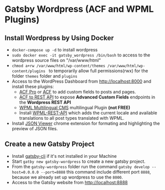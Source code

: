 # Gatsby Wordpress (ACF and WPML Plugins)

## Install Wordpress by Using Docker

- `docker-compose up -d` to install wordpress
- `sudo docker exec -it gatsby_wordpress /bin/bash` to access to the wordpress source files on "/var/www/html"
- `chmod a+rw /var/www/html/wp-content/themes /var/www/html/wp-content/plugins ` to temporarily allow full permissions(rwx) for the folder `themes` folder and `plugins`
- Access to the WordPress Dashboard from [http://localhost:8000](http://localhost:8000) and install these plugins:
  - [ACF Pro](https://www.advancedcustomfields.com/pro/) or [ACF](https://wordpress.org/plugins/advanced-custom-fields/) to add custom fields to posts and pages.
  - [ACF to REST API](https://github.com/airesvsg/acf-to-rest-api) to expose **Advanced Custom Fields** endpoints in the **Wordpress REST API**
  - [WPML Multilingual CMS](https://wpml.org/) multilingual Plugin **(not FREE)**
  - Install [WPML-REST-API](https://github.com/shawnhooper/wpml-rest-api) which adds the current locale and available translations to all post types translated with WPML.
- Install [JSON Viewer](https://chrome.google.com/webstore/detail/json-viewer/gbmdgpbipfallnflgajpaliibnhdgobh) chrome extension for formating and highlighting the preview of JSON files.

## Create a new Gatsby Project
- Install [gatsby-cli](https://www.gatsbyjs.org/docs/gatsby-cli/) if it's not installed in your Machine 
- Start `gatby new gatsby-wordpress` to create a new gatsby project.
- From the `gatsby-wordpress` folder run the command `gatsby develop --host=0.0.0.0 --port=8888` this command include different port `8888`, because we already set up wordpress to use the `8000`.
- Access to the Gatsby website from [http://localhost:8888](http://localhost:8888)